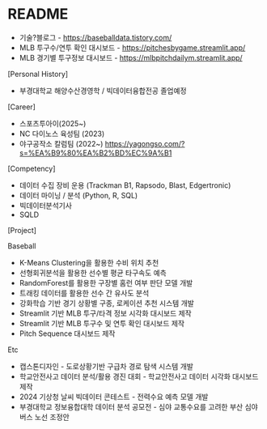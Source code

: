 <h1>README</h1>

- 기술?블로그 - https://baseballdata.tistory.com/
- MLB 투구수/연투 확인 대시보드 - https://pitchesbygame.streamlit.app/
- MLB 경기별 투구정보 대시보드 - https://mlbpitchdailym.streamlit.app/


[Personal History]
- 부경대학교 해양수산경영학 / 빅데이터융합전공 졸업예정
  

[Career]
- 스포츠투아이(2025~)
- NC 다이노스 육성팀 (2023)
- 야구공작소 칼럼팀 (2022~) https://yagongso.com/?s=%EA%B9%80%EA%B2%BD%EC%9A%B1
  

[Competency]
- 데이터 수집 장비 운용 (Trackman B1, Rapsodo, Blast, Edgertronic)
- 데이터 마이닝 / 분석 (Python, R, SQL)
- 빅데이터분석기사
- SQLD


[Project]

Baseball
- K-Means Clustering을 활용한 수비 위치 추천
- 선형회귀분석을 활용한 선수별 평균 타구속도 예측
- RandomForest를 활용한 구장별 홈런 여부 판단 모델 개발
- 트래킹 데이터를 활용한 선수 간 유사도 분석
- 강화학습 기반 경기 상황별 구종, 로케이션 추천 시스템 개발
- Streamlit 기반 MLB 투구/타격 정보 시각화 대시보드 제작
- Streamlit 기반 MLB 투구수 및 연투 확인 대시보드 제작
- Pitch Sequence 대시보드 제작 

Etc
- 캡스톤디자인 - 도로상황기반 구급차 경로 탐색 시스템 개발
- 학교안전사고 데이터 분석/활용 경진 대회 - 학교안전사고 데이터 시각화 대시보드 제작
- 2024 기상청 날씨 빅데이터 콘테스트 - 전력수요 예측 모델 개발
- 부경대학교 정보융합대학 데이터 분석 공모전 - 심야 교통수요를 고려한 부산 심야버스 노선 조정안

  
